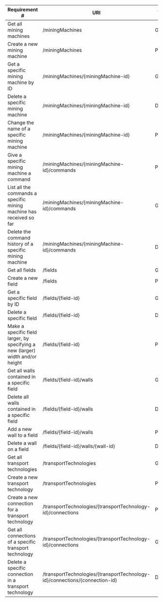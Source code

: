 |Requirement # | URI | VERB |
|---|---|---|
| Get all mining machines                                                      | /miningMachines | GET |
| Create a new mining machine                                                  | /miningMachines | POST |
| Get a specific mining machine by ID                                          | /miningMachines/{miningMachine-id} | GET |
| Delete a specific mining machine                                             | /miningMachines/{miningMachine-id} | DELETE |
| Change the name of a specific mining machine                                 | /miningMachines/{miningMachine-id} | PATCH |
| Give a specific mining machine a command                                     | /miningMachines/{miningMachine-id}/commands | POST |
| List all the commands a specific mining machine has received so far          | /miningMachines/{miningMachine-id}/commands | GET |
| Delete the command history of a specific mining machine                      | /miningMachines/{miningMachine-id}/commands | DELETE |
| Get all fields                                                               | /fields | GET |
| Create a new field                                                           | /fields | POST |
| Get a specific field by ID                                                   | /fields/{field-id} | GET |
| Delete a specific field                                                      | /fields/{field-id} | DELETE |
| Make a specific field larger, by specifying a new (larger) width and/or height | /fields/{field-id} | PATCH |
| Get all walls contained in a specific field                                  | /fields/{field-id}/walls | GET |
| Delete all walls contained in a specific field                               | /fields/{field-id}/walls | DElETE |
| Add a new wall to a field                                                    | /fields/{field-id}/walls | POST |
| Delete a wall on a field                                                     | /fields/{field-id}/walls/{wall-id} | DELETE |
| Get all transport technologies                                               | /transportTechnologies | GET |
| Create a new transport technology                                            | /transportTechnologies | POST |
| Create a new connection for a transport technology                           | /transportTechnologies/{transportTechnology-id}/connections | POST |
| Get all connections of a specific transport technology                       | /transportTechnologies/{transportTechnology-id}/connections | GET |
| Delete a specific connection in a transport technology                       | /transportTechnologies/{transportTechnology-id}/connections/{connection-id}| DELETE |